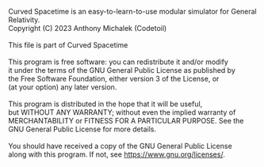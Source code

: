 Curved Spacetime is an easy-to-learn-to-use modular simulator for General Relativity.<br>
Copyright (C) 2023  Anthony Michalek (Codetoil)<br>
<br>
This file is part of Curved Spacetime<br>
<br>
This program is free software: you can redistribute it and/or modify<br>
it under the terms of the GNU General Public License as published by<br>
the Free Software Foundation, either version 3 of the License, or<br>
(at your option) any later version.<br>
<br>
This program is distributed in the hope that it will be useful,<br>
but WITHOUT ANY WARRANTY; without even the implied warranty of<br>
MERCHANTABILITY or FITNESS FOR A PARTICULAR PURPOSE.  See the<br>
GNU General Public License for more details.<br>
<br>
You should have received a copy of the GNU General Public License<br>
along with this program.  If not, see <https://www.gnu.org/licenses/>.<br>